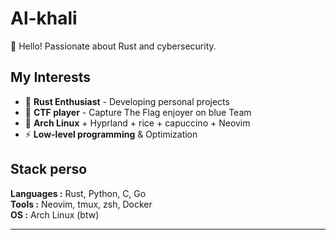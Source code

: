 # Al-khali

👋 Hello! Passionate about Rust and cybersecurity.

## My Interests
- 🦀 **Rust Enthusiast** - Developing personal projects
- 🔐 **CTF player** - Capture The Flag enjoyer on blue Team
- 🐧 **Arch Linux** + Hyprland + rice + capuccino + Neovim 
- ⚡ **Low-level programming** & Optimization

## Stack perso
**Languages :** Rust, Python, C, Go  
**Tools :** Neovim, tmux, zsh, Docker  
**OS :** Arch Linux (btw)



---
